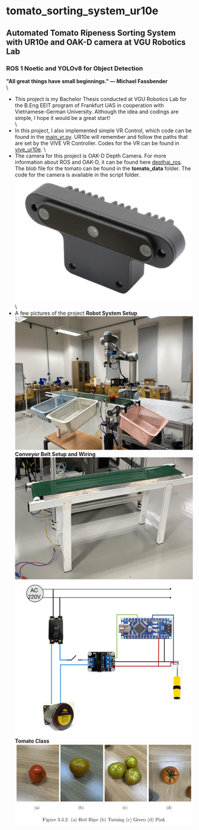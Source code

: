 # tomato_sorting_system_ur10e
## Automated Tomato Ripeness Sorting System with UR10e and OAK-D camera at VGU Robotics Lab
### ROS 1 Noetic and YOLOv8 for Object Detection
**"All great things have small beginnings." — Michael Fassbender**\
\
- This project is my Bachelor Thesis conducted at VGU Robotics Lab for the B.Eng EEIT program of Frankfurt UAS in cooperation with Vietnamese-German University. Although the idea and codings are simple, I hope it would be a great start!\
\
- In this project, I also implemented simple VR Control, which code can be found in the <ins>main_vr.py</ins>. UR10e will remember and follow the paths that are set by the VIVE VR Controller. Codes for the VR can be found in [vive_ur10e](https://github.com/trungtran22/vive_ur10e).
\
- The camera for this project is OAK-D Depth Camera. For more information about ROS and OAK-D, it can be found here [depthai_ros](https://github.com/luxonis/depthai-ros). The blob file for the tomato can be found in the **tomato_data** folder. The code for the camera is available in the script folder.\
![](https://github.com/trungtran22/tomato_sorting_system_ur10e/blob/main/Pics/OAK.png)\
\
- A few pictures of the project
**Robot System Setup**\
![](https://github.com/trungtran22/tomato_sorting_system_ur10e/blob/main/Pics/Robot_Sys.png)
\
**Conveyor Belt Setup and Wiring**\
![](https://github.com/trungtran22/tomato_sorting_system_ur10e/blob/main/Pics/Conveyor.png)
![Wiring](https://github.com/trungtran22/tomato_sorting_system_ur10e/blob/main/Pics/Conveyor_Electrical.png)
\
**Tomato Class**
![](https://github.com/trungtran22/tomato_sorting_system_ur10e/blob/main/Pics/Tomato_class.png)
